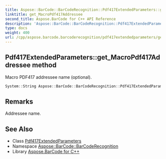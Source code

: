 ```yaml
---
title: Aspose::BarCode::BarCodeRecognition::Pdf417ExtendedParameters::get_MacroPdf417Addressee method
linktitle: get_MacroPdf417Addressee
second_title: Aspose.BarCode for C++ API Reference
description: 'Aspose::BarCode::BarCodeRecognition::Pdf417ExtendedParameters::get_MacroPdf417Addressee method. Macro PDF417 addressee name (optional) in C++.'
type: docs
weight: 400
url: /cpp/aspose.barcode.barcoderecognition/pdf417extendedparameters/get_macropdf417addressee/
---
```

## Pdf417ExtendedParameters::get_MacroPdf417Addressee method


Macro PDF417 addressee name (optional).

```cpp
System::String Aspose::BarCode::BarCodeRecognition::Pdf417ExtendedParameters::get_MacroPdf417Addressee() const
```

## Remarks


Addressee name.



## See Also

* Class [Pdf417ExtendedParameters](../)
* Namespace [Aspose::BarCode::BarCodeRecognition](../../)
* Library [Aspose.BarCode for C++](../../../)
